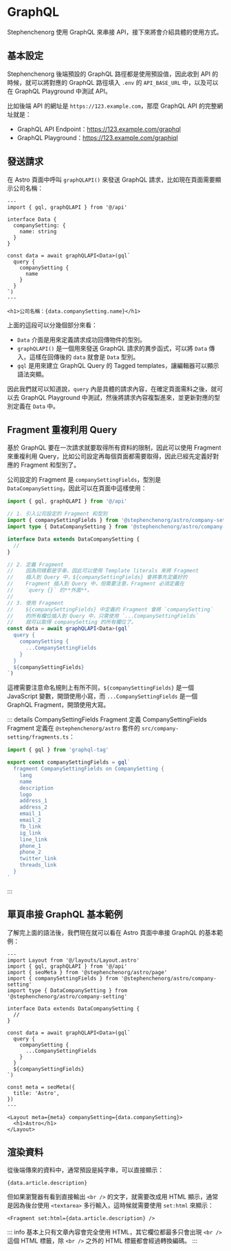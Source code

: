# GraphQL

Stephenchenorg 使用 GraphQL 來串接 API，接下來將會介紹具體的使用方式。

## 基本設定

Stephenchenorg 後端預設的 GraphQL 路徑都是使用預設值，因此收到 API 的時候，就可以將對應的 GraphQL 路徑填入 `.env` 的 `API_BASE_URL` 中，以及可以在 GraphQL Playground 中測試 API。

比如後端 API 的網址是 `https://123.example.com`，那麼 GraphQL API 的完整網址就是：

* GraphQL API Endpoint：https://123.example.com/graphql
* GraphQL Playground：https://123.example.com/graphiql

## 發送請求

在 Astro 頁面中呼叫 `graphQLAPI()` 來發送 GraphQL 請求，比如現在頁面需要顯示公司名稱：

```astro
---
import { gql, graphQLAPI } from '@/api'

interface Data {
  companySetting: {
    name: string
  }
}

const data = await graphQLAPI<Data>(gql`
  query {
    companySetting {
      name
    }
  }
`)
---

<h1>公司名稱：{data.companySetting.name}</h1>
```

上面的這段可以分幾個部分來看：

* `Data` 介面是用來定義請求成功回傳物件的型別。
* `graphQLAPI()` 是一個用來發送 GraphQL 請求的異步函式，可以將 `Data` 傳入，這樣在回傳後的 `data` 就會是 `Data` 型別。
* `gql` 是用來建立 GraphQL Query 的 Tagged templates，讓編輯器可以顯示語法突顯。

因此我們就可以知道說，`query` 內是具體的請求內容，在確定頁面需料之後，就可以去 GraphQL Playground 中測試，然後將請求內容複製進來，並更新對應的型別定義在 `Data` 中。

## Fragment 重複利用 Query

基於 GraphQL 要在一次請求就要取得所有資料的限制，因此可以使用 Fragment 來重複利用 Query，比如公司設定再每個頁面都需要取得，因此已經先定義好對應的 Fragment 和型別了。

公司設定的 Fragment 是 `companySettingFields`，型別是 `DataCompanySetting`，因此可以在頁面中這樣使用：

```ts
import { gql, graphQLAPI } from '@/api'

// 1. 引入公司設定的 Fragment 和型別
import { companySettingFields } from '@stephenchenorg/astro/company-setting'
import type { DataCompanySetting } from '@stephenchenorg/astro/company-setting'

interface Data extends DataCompanySetting {
  //
}

// 2. 定義 Fragment
//    因為同樣都是字串，因此可以使用 Template literals 來將 Fragment
//    插入到 Query 中，${companySettingFields} 會將事先定義好的
//    Fragment 插入到 Query 中，但需要注意，Fragment 必須定義在
//    `query {}` 的**外面**。
//
// 3. 使用 Fragment
//    ${companySettingFields} 中定義的 Fragment 會將 `companySetting`
//    的所有欄位插入到 Query 中，只需使用 `...CompanySettingFields`
//    就可以取得 companySetting 的所有欄位了。
const data = await graphQLAPI<Data>(gql`
  query {
    companySetting {
      ...CompanySettingFields
    }
  }
  ${companySettingFields}
`)
```

這裡需要注意命名規則上有所不同，`${companySettingFields}` 是一個 JavaScript 變數，開頭使用小寫，而 `...CompanySettingFields` 是一個 GraphQL Fragment，開頭使用大寫。

::: details CompanySettingFields Fragment 定義
CompanySettingFields Fragment 定義在 `@stephenchenorg/astro` 套件的 `src/company-setting/fragments.ts`：

```ts
import { gql } from 'graphql-tag'

export const companySettingFields = gql`
  fragment CompanySettingFields on CompanySetting {
    lang
    name
    description
    logo
    address_1
    address_2
    email_1
    email_2
    fb_link
    ig_link
    line_link
    phone_1
    phone_2
    twitter_link
    threads_link
  }
`
```
:::

## 單頁串接 GraphQL 基本範例

了解完上面的語法後，我們現在就可以看在 Astro 頁面中串接 GraphQL 的基本範例：

```astro
---
import Layout from '@/layouts/Layout.astro'
import { gql, graphQLAPI } from '@/api'
import { seoMeta } from '@stephenchenorg/astro/page'
import { companySettingFields } from '@stephenchenorg/astro/company-setting'
import type { DataCompanySetting } from '@stephenchenorg/astro/company-setting'

interface Data extends DataCompanySetting {
  //
}

const data = await graphQLAPI<Data>(gql`
  query {
    companySetting {
      ...CompanySettingFields
    }
  }
  ${companySettingFields}
`)

const meta = seoMeta({
  title: 'Astro',
})
---

<Layout meta={meta} companySetting={data.companySetting}>
  <h1>Astro</h1>
</Layout>
```

## 渲染資料

從後端傳來的資料中，通常預設是純字串，可以直接顯示：

```astro
{data.article.description}
```

但如果瀏覽器有看到直接輸出 `<br />` 的文字，就需要改成用 HTML 顯示，通常是因為後台使用 `<textarea>` 多行輸入，這時候就需要使用 `set:html` 來顯示：

```astro
<Fragment set:html={data.article.description} />
```

::: info
基本上只有文章內容會完全使用 HTML，其它欄位都最多只會出現 `<br />` 這個 HTML 標籤，除 `<br />` 之外的 HTML 標籤都會經過轉換編碼。
:::
